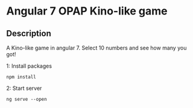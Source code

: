 
# Angular 7 OPAP Kino-like game

## Description
A Kino-like game in angular 7. Select 10 numbers and see how many you got!


1: Install packages
```
npm install
```
2: Start server
```
ng serve --open
```

